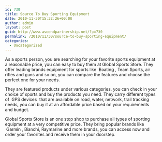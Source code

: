 ```yaml
---
id: 730
title: Source To Buy Sporting Equipment
date: 2010-11-30T15:32:26+00:00
author: admin
layout: post
guid: http://www.ascendpartnership.net/?p=730
permalink: /2010/11/30/source-to-buy-sporting-equipment/
categories:
  - Uncategorized
---
```

As a sports person, you are searching for your favorite sports equipment at a reasonable price, you can easy to buy them at Global Sports Store. They offer leading brands equipment for sports like &nbsp;Boating&nbsp;, Team Sports, air rifles and guns and so on, you can compare the features and choose the perfect one for your needs. 

They are featured products under various categories, you can check in your choice of sports and buy the products you need. They carry different types of &nbsp;GPS devices&nbsp; that are available on road, water, network, trail tracking needs, you can buy it at an affordable price based on your requirements and budget. 

Global Sports Store is an one stop shop to purchase all types of sporting equipment at a very competitive price. They bring popular brands like &nbsp;Garmin&nbsp;, Bianchi, Raymarine and more brands, you can access now and order your favorites and receive them in your doorstep.